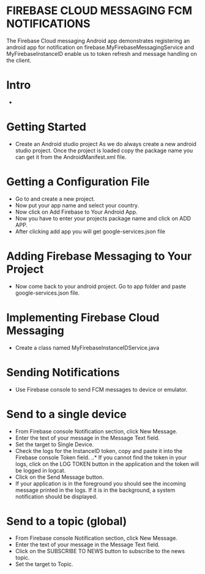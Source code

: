 # FIREBASE CLOUD MESSAGING FCM NOTIFICATIONS

The Firebase Cloud messaging Android app demonstrates registering an android app for notification on firebase.MyFirebaseMessagingService and MyFirebaseInstanceID enable us to token refresh and message handling on the client.

# Intro
* <Read more about Firebase Cloud Messaging>
# Getting Started
* Create an Android studio project
As we do always create a new android studio project. Once the project is loaded copy the package name you can get it from the AndroidManifest.xml file.
# Getting a Configuration File
* Go to <firebase console> and create a new project.
* Now put your app name and select your country.
* Now click on Add Firebase to Your Android App.
* Now you have to enter your projects package name and click on ADD APP.
* After clicking add app you will get google-services.json file
# Adding Firebase Messaging to Your Project
* Now come back to your android project. Go to app folder and paste google-services.json file.
# Implementing Firebase Cloud Messaging

* Create a class named  MyFirebaseInstanceIDService.java 
# Sending Notifications
* Use Firebase console to send FCM messages to device or emulator.
# Send to a single device
* From Firebase console Notification section, click New Message.
* Enter the text of your message in the Message Text field.
* Set the target to Single Device.
* Check the logs for the InstanceID token, copy and paste it into the Firebase console Token field.
..* If you cannot find the token in your logs, click on the LOG TOKEN button in the application and the token will be logged in logcat.
* Click on the Send Message button.
* If your application is in the foreground you should see the incoming message printed in the logs. If it is in the background, a system notification should be displayed.
# Send to a topic (global)
* From Firebase console Notification section, click New Message.
* Enter the text of your message in the Message Text field.
* Click on the SUBSCRIBE TO NEWS button to subscribe to the news topic.
* Set the target to Topic.



